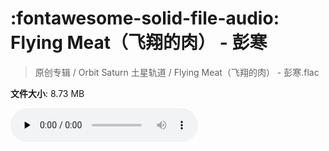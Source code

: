 # :fontawesome-solid-file-audio: Flying Meat（飞翔的肉） - 彭寒

> 原创专辑 / Orbit Saturn 土星轨道 / Flying Meat（飞翔的肉） - 彭寒.flac

**文件大小**: 8.73 MB

<audio preload="none" controls><source src="https://file.hsyhx.top/原创专辑/Orbit_Saturn_土星轨道/Flying Meat（飞翔的肉） - 彭寒.flac" type="audio/mpeg">您的浏览器不支持此音频格式</audio>